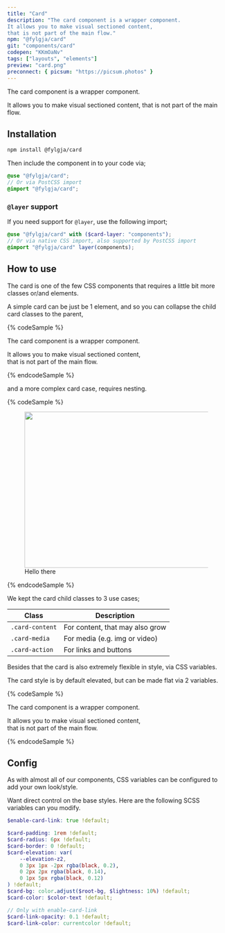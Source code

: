 ```yaml
---
title: "Card"
description: "The card component is a wrapper component.
It allows you to make visual sectioned content,
that is not part of the main flow."
npm: "@fylgja/card"
git: "components/card"
codepen: "KKmOaNv"
tags: ["layouts", "elements"]
preview: "card.png"
preconnect: { picsum: "https://picsum.photos" }
---
```


The card component is a wrapper component.

It allows you to make visual sectioned content,
that is not part of the main flow.

## Installation

```bash
npm install @fylgja/card
```

Then include the component in to your code via;

```scss
@use "@fylgja/card";
// Or via PostCSS import
@import "@fylgja/card";
```

### `@layer` support

If you need support for `@layer`,
use the following import;

```scss
@use "@fylgja/card" with ($card-layer: "components");
// Or via native CSS import, also supported by PostCSS import
@import "@fylgja/card" layer(components);
```

## How to use

The card is one of the few CSS components that requires a little bit more
classes or/and elements.

A simple card can be just be 1 element,
and so you can collapse the child card classes to the parent,

{% codeSample %}
<div class="card card-content">
    <p>The card component is a wrapper component.</p>
    <p>It allows you to make visual sectioned content,<br>that is not part of the main flow.</p>
</div>
{% endcodeSample %}

and a more complex card case, requires nesting.

{% codeSample %}
<figure class="card inline-flex">
    <img class="card-media" width="520" height="360" src="https://picsum.photos/id/7/500/375" loading="lazy">
    <figcaption class="card-content">Hello there</figcaption>
</figure>
{% endcodeSample %}

We kept the card child classes to 3 use cases;

| Class           | Description                     |
| --------------- | ------------------------------- |
| `.card-content` | For content, that may also grow |
| `.card-media`   | For media (e.g. img or video)   |
| `.card-action`  | For links and buttons           |

Besides that the card is also extremely flexible in style, via CSS variables.

The card style is by default elevated,
but can be made flat via 2 variables.

{% codeSample %}
<style>
    .card.-flat {
        --card-border: 1px solid #aaa;
        --card-elevation: none;
    }
</style>
<div class="card card-content -flat">
    <p>The card component is a wrapper component.</p>
    <p>It allows you to make visual sectioned content,<br>that is not part of the main flow.</p>
</div>
{% endcodeSample %}

## Config

As with almost all of our components,
CSS variables can be configured to add your own look/style.

Want direct control on the base styles.
Here are the following SCSS variables can you modify.

```scss
$enable-card-link: true !default;

$card-padding: 1rem !default;
$card-radius: 6px !default;
$card-border: 0 !default;
$card-elevation: var(
    --elevation-z2,
    0 3px 1px -2px rgba(black, 0.2),
    0 2px 2px rgba(black, 0.14),
    0 1px 5px rgba(black, 0.12)
) !default;
$card-bg: color.adjust($root-bg, $lightness: 10%) !default;
$card-color: $color-text !default;

// Only with enable-card-link
$card-link-opacity: 0.1 !default;
$card-link-color: currentcolor !default;
```
